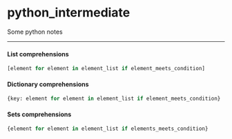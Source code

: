# python_intermediate
Some python notes 


---


#### List comprehensions

```python
[element for element in element_list if element_meets_condition]
```

#### Dictionary comprehensions

```python
{key: element for element in element_list if element_meets_condition}
```

#### Sets comprehensions

```python
{element for element in element_list if elements_meets_condition}
```